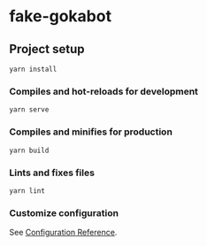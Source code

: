 # fake-gokabot

## Project setup

    yarn install

### Compiles and hot-reloads for development

    yarn serve

### Compiles and minifies for production

    yarn build

### Lints and fixes files

    yarn lint

### Customize configuration

See [Configuration Reference](https://cli.vuejs.org/config/).
